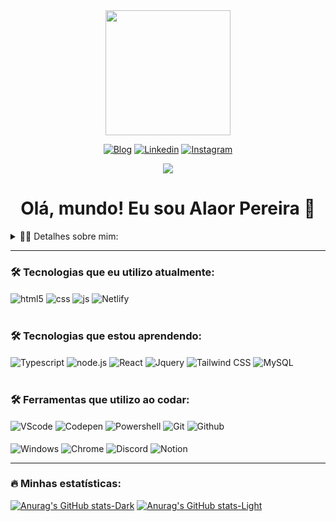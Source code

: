<div align="center">
  <img height="200" src="https://avatars.githubusercontent.com/u/88793592?v=4"/>
</div>

<div align="center" target="_blank" rel="external">
<a>
  
  [![Blog](https://img.shields.io/website?label=Portfólio&style=for-the-badge&url=https://alaorpereira.dev.br/)](https://www.alaorpereira.dev.br)
  [![Linkedin](https://img.shields.io/badge/LinkedIn-0077B5?style=for-the-badge&logo=linkedin&logoColor=white)](https://www.linkedin.com/in/alaor-pereira/)
  [![Instagram](https://img.shields.io/badge/Instagram-E4405F?style=for-the-badge&logo=instagram&logoColor=white)](https://www.instagram.com/alaorcris/)
</a>
</div>

<div align="center">
  <img src="https://visitor-badge.laobi.icu/badge?page_id=alaor-pereira&"  />
</div>

<div align="center">
  <h1>Olá, mundo! Eu sou Alaor Pereira 🤘
</div>

<details>
  <summary>👨‍💻 Detalhes sobre mim: </summary>
_____

Tenho 26 anos, atualmente morando no Brasil; <br><br>
Sou um indivíduo apaixonado por desafios e determinado a conquistar novos horizontes; <br><br>
Minha jornada começou nas fileiras militares, onde aprendi valores como disciplina, hierarquia, trabalho em equipe e resiliência. Após 8 anos de serviço dedicado à pátria, canalizei minha paixão por superar obstáculos em direção a um novo campo: a tecnologia. Fascinado pelas possibilidades inovadoras que esse mundo oferece, mergulhei de cabeça nos estudos, adquirindo habilidades em programação; <br><br>
Hoje, estou comprometido em contribuir para avanços tecnológicos que impactam positivamente a sociedade. Seja na linha de frente ou na vanguarda da tecnologia, minha missão é clara: continuar evoluindo, adaptando-me e contribuindo para um futuro mais conectado e seguro.
Estou animado para esta nova fase da minha jornada e ansioso para superar cada novo desafio que a tecnologia possa apresentar. <br><br>
Vamos avançar juntos! \o/
</details>

---

### 🛠 Tecnologias que eu utilizo atualmente:
<div style="display: inline_block">
  <img align="center" alt="html5" src="https://img.shields.io/badge/HTML5-E34F26?style=for-the-badge&logo=html5&logoColor=white" />
  <img align="center" alt="css" src="https://img.shields.io/badge/CSS3-1572B6?style=for-the-badge&logo=css3&logoColor=white" />
  <img align="center" alt="js" src="https://img.shields.io/badge/JavaScript-F7DF1E?style=for-the-badge&logo=javascript&logoColor=black" />
  <img align="center" alt="Netlify" src="https://img.shields.io/badge/Netlify-00C7B7?style=for-the-badge&logo=netlify&logoColor=white" />
  
</div><br/>

### 🛠 Tecnologias que estou aprendendo:
<div style="display: inline_block">
  <img align="center" alt="Typescript" src="https://img.shields.io/badge/TypeScript-007ACC?style=for-the-badge&logo=typescript&logoColor=white" />
  <img align="center" alt="node.js" src="https://img.shields.io/badge/Node.js-43853D?style=for-the-badge&logo=node.js&logoColor=white" />
  <img align="center" alt="React" src="https://img.shields.io/badge/React-20232A?style=for-the-badge&logo=react&logoColor=61DAFB" />
  <img align="center" alt="Jquery" src="https://img.shields.io/badge/jQuery-0769AD?style=for-the-badge&logo=jquery&logoColor=white" />
  <img align="center" alt="Tailwind CSS" src="https://img.shields.io/badge/Tailwind_CSS-38B2AC?style=for-the-badge&logo=tailwind-css&logoColor=white" />
  <img align="center" alt="MySQL" src="https://img.shields.io/badge/MySQL-00000F?style=for-the-badge&logo=mysql&logoColor=white" />
</div><br/>

### 🛠 Ferramentas que utilizo ao codar:
<div style="display: ">
  <img align="center" alt="VScode" src="https://img.shields.io/badge/Visual_Studio_Code-0078D4?style=for-the-badge&logo=visual%20studio%20code&logoColor=white" />
  <img align="center" alt="Codepen" src="https://img.shields.io/badge/Codepen-000000?style=for-the-badge&logo=codepen&logoColor=white" />
  <img align="center" alt="Powershell" src="https://img.shields.io/badge/powershell-5391FE?style=for-the-badge&logo=powershell&logoColor=white" />
  <img align="center" alt="Git" src="https://img.shields.io/badge/GIT-E44C30?style=for-the-badge&logo=git&logoColor=white" />
  <img align="center" alt="Github" src="https://img.shields.io/badge/GitHub-100000?style=for-the-badge&logo=github&logoColor=white" /> <br><br>
  <img align="center" alt="Windows" src="https://img.shields.io/badge/Windows-0078D6?style=for-the-badge&logo=windows&logoColor=white" />
  <img align="center" alt="Chrome" src="https://img.shields.io/badge/Google_chrome-4285F4?style=for-the-badge&logo=Google-chrome&logoColor=white" />
  
  <img align="center" alt="Discord" src="https://img.shields.io/badge/Discord-7289DA?style=for-the-badge&logo=discord&logoColor=white" />
  <img align="center" alt="Notion" src="https://img.shields.io/badge/Notion-000000?style=for-the-badge&logo=notion&logoColor=white" />
</div>

---
### 🔥 Minhas estatísticas:
<div>
  
  [![Anurag's GitHub stats-Dark](https://github-readme-stats.vercel.app/api?username=alaor-pereira&show_icons=true&theme=dark#gh-dark-mode-only)](https://github.com/anuraghazra/github-readme-stats#gh-dark-mode-only)
  [![Anurag's GitHub stats-Light](https://github-readme-stats.vercel.app/api?username=alaor-pereira&show_icons=true&theme=default#gh-light-mode-only)](https://github.com/anuraghazra/github-readme-stats#gh-light-mode-only)
</div>
